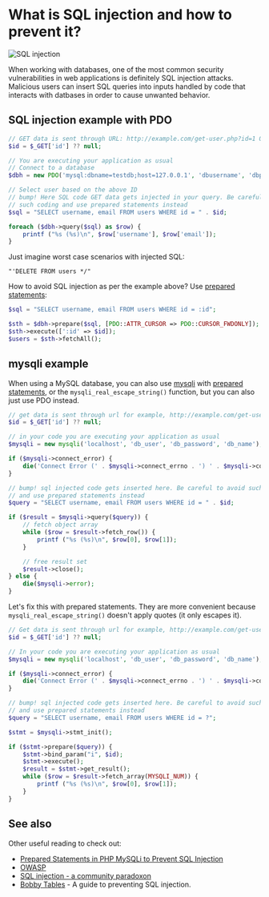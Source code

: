 # What is SQL injection and how to prevent it?

![SQL injection](https://raw.githubusercontent.com/phpearth/PHP.earth/master/assets/images/security/sql-injection.png "SQL injection")

When working with databases, one of the most common security vulnerabilities in
web applications is definitely SQL injection attacks. Malicious users can
insert SQL queries into inputs handled by code that interacts with datbases in
order to cause unwanted behavior.

## SQL injection example with PDO

```php
// GET data is sent through URL: http://example.com/get-user.php?id=1 OR id=2;
$id = $_GET['id'] ?? null;

// You are executing your application as usual
// Connect to a database
$dbh = new PDO('mysql:dbname=testdb;host=127.0.0.1', 'dbusername', 'dbpassword');

// Select user based on the above ID
// bump! Here SQL code GET data gets injected in your query. Be careful to avoid
// such coding and use prepared statements instead
$sql = "SELECT username, email FROM users WHERE id = " . $id;

foreach ($dbh->query($sql) as $row) {
    printf ("%s (%s)\n", $row['username'], $row['email']);
}
```

Just imagine worst case scenarios with injected SQL:

```text
"'DELETE FROM users */"
```

How to avoid SQL injection as per the example above? Use [prepared statements](http://php.net/manual/en/pdo.prepare.php):

```php
$sql = "SELECT username, email FROM users WHERE id = :id";

$sth = $dbh->prepare($sql, [PDO::ATTR_CURSOR => PDO::CURSOR_FWDONLY]);
$sth->execute([':id' => $id]);
$users = $sth->fetchAll();
```

## mysqli example

When using a MySQL database, you can also use [mysqli](http://php.net/mysqli) with [prepared statements](http://php.net/manual/en/mysqli.prepare.php), or the `mysqli_real_escape_string()` function, but you can also just use PDO instead.

```php
// get data is sent through url for example, http://example.com/get-user.php?id=1 OR id=2;
$id = $_GET['id'] ?? null;

// in your code you are executing your application as usual
$mysqli = new mysqli('localhost', 'db_user', 'db_password', 'db_name');

if ($mysqli->connect_error) {
    die('Connect Error (' . $mysqli->connect_errno . ') ' . $mysqli->connect_error);
}

// bump! sql injected code gets inserted here. Be careful to avoid such coding
// and use prepared statements instead
$query = "SELECT username, email FROM users WHERE id = " . $id;

if ($result = $mysqli->query($query)) {
    // fetch object array
    while ($row = $result->fetch_row()) {
        printf ("%s (%s)\n", $row[0], $row[1]);
    }

    // free result set
    $result->close();
} else {
    die($mysqli->error);
}
```

Let's fix this with prepared statements. They are more convenient because
`mysqli_real_escape_string()` doesn't apply quotes (it only escapes it).

```php
// Get data is sent through url for example, http://example.com/get-user.php?id=1 OR id=2;
$id = $_GET['id'] ?? null;

// In your code you are executing your application as usual
$mysqli = new mysqli('localhost', 'db_user', 'db_password', 'db_name');

if ($mysqli->connect_error) {
    die('Connect Error (' . $mysqli->connect_errno . ') ' . $mysqli->connect_error);
}

// bump! sql injected code gets inserted here. Be careful to avoid such coding
// and use prepared statements instead
$query = "SELECT username, email FROM users WHERE id = ?";

$stmt = $mysqli->stmt_init();

if ($stmt->prepare($query)) {
    $stmt->bind_param("i", $id);
    $stmt->execute();
    $result = $stmt->get_result();
    while ($row = $result->fetch_array(MYSQLI_NUM)) {
        printf ("%s (%s)\n", $row[0], $row[1]);
    }
}
```

## See also

Other useful reading to check out:

* [Prepared Statements in PHP MySQLi to Prevent SQL Injection](https://websitebeaver.com/prepared-statements-in-php-mysqli-to-prevent-sql-injection)
* [OWASP](https://www.owasp.org/index.php/SQL_Injection)
* [SQL injection - a community paradoxon](http://the-phlog.tumblr.com/post/129182968120/sql-injection-a-community-paradoxon)
* [Bobby Tables](http://bobby-tables.com/) - A guide to preventing SQL injection.
